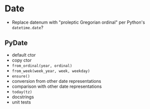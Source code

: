# Date

- Replace datenum with "proleptic Gregorian ordinal" per Python's
  `datetime.date`?

## PyDate

- default ctor
- copy ctor
- `from_ordinal(year, ordinal)`
- `from_week(week_year, week, weekday)`
- `ensure()`
- conversion from other date representations
- comparison with other date representations
- `today(tz)`
- docstrings
- unit tests

